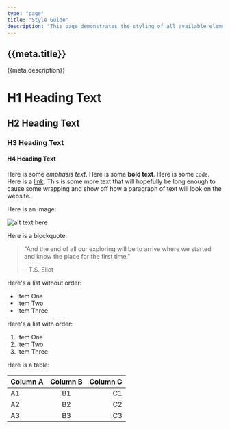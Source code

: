 ```yaml
---
type: "page"
title: "Style Guide"
description: "This page demonstrates the styling of all available elements."
---
```


## {{meta.title}}

{{meta.description}}

# H1 Heading Text

## H2 Heading Text

### H3 Heading Text

#### H4 Heading Text

Here is some *emphasis text*. Here is some **bold text**. Here is some `code`. Here is a [link](/). This is some more text that will hopefully be long enough to cause some wrapping and show off how a paragraph of text will look on the website.

Here is an image:

![alt text here](/trees.jpg)

Here is a blockquote:

> "And the end of all our exploring will be to arrive where we started and know the place for the first time."
>
> \- T.S. Eliot

Here's a list without order:

- Item One
- Item Two
- Item Three

Here's a list with order:

1. Item One
1. Item Two
1. Item Three

Here is a table:

|Column A | Column B | Column C |
|:--|:-:|--:|
| A1 | B1 | C1 |
| A2 | B2 | C2 |
| A3 | B3 | C3 |